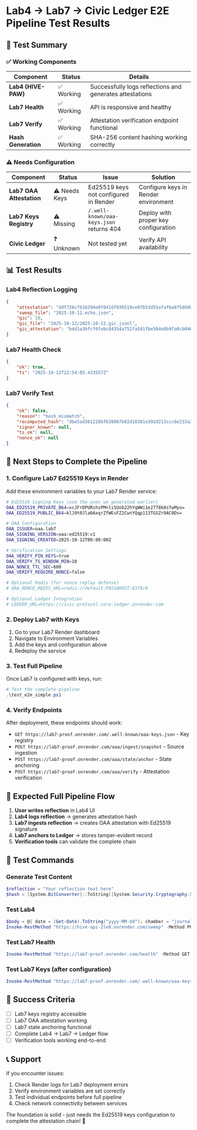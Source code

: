 # Lab4 → Lab7 → Civic Ledger E2E Pipeline Test Results

## 🎯 **Test Summary**

### ✅ **Working Components**

| Component | Status | Details |
|-----------|--------|---------|
| **Lab4 (HIVE-PAW)** | ✅ Working | Successfully logs reflections and generates attestations |
| **Lab7 Health** | ✅ Working | API is responsive and healthy |
| **Lab7 Verify** | ✅ Working | Attestation verification endpoint functional |
| **Hash Generation** | ✅ Working | SHA-256 content hashing working correctly |

### ⚠️ **Needs Configuration**

| Component | Status | Issue | Solution |
|-----------|--------|-------|----------|
| **Lab7 OAA Attestation** | ⚠️ Needs Keys | Ed25519 keys not configured in Render | Configure keys in Render environment |
| **Lab7 Keys Registry** | ⚠️ Missing | `/.well-known/oaa-keys.json` returns 404 | Deploy with proper key configuration |
| **Civic Ledger** | ❓ Unknown | Not tested yet | Verify API availability |

## 📊 **Test Results**

### **Lab4 Reflection Logging**
```json
{
    "attestation": "ddf726cfb16294e0f0416f036519ce07b53d55afafba875ddd0abbb206a61526",
    "sweep_file": "2025-10-12.echo.json",
    "gic": 10,
    "gic_file": "2025-10-12/2025-10-12.gic.jsonl",
    "gic_attestation": "bdd1a3bfcf6febc84354a752fa501fbe584e8b9fa0cb0467990165f7d2be31de"
}
```

### **Lab7 Health Check**
```json
{
    "ok": true,
    "ts": "2025-10-12T22:54:05.433557Z"
}
```

### **Lab7 Verify Test**
```json
{
    "ok": false,
    "reason": "hash_mismatch",
    "recomputed_hash": "dbe5ad3612286f638967b82d10381e392d213ccc6e233a2d0935a3e58cc33650",
    "signer_known": null,
    "ts_ok": null,
    "nonce_ok": null
}
```

## 🔧 **Next Steps to Complete the Pipeline**

### **1. Configure Lab7 Ed25519 Keys in Render**

Add these environment variables to your Lab7 Render service:

```bash
# Ed25519 Signing Keys (use the ones we generated earlier)
OAA_ED25519_PRIVATE_B64=xcJFrDPURshsPM+liSUob22hYqWWi1e2778k8sTwMyo=
OAA_ED25519_PUBLIC_B64=klJ9t0Jla0AxqrZfWEsFZ2CwnYQqp113TGSZr9AC0Ds=

# OAA Configuration
OAA_ISSUER=oaa.lab7
OAA_SIGNING_VERSION=oaa:ed25519:v1
OAA_SIGNING_CREATED=2025-10-12T00:00:00Z

# Verification Settings
OAA_VERIFY_PIN_KEYS=true
OAA_VERIFY_TS_WINDOW_MIN=10
OAA_NONCE_TTL_SEC=600
OAA_VERIFY_REQUIRE_NONCE=false

# Optional Redis (for nonce replay defense)
# OAA_NONCE_REDIS_URL=redis://default:PASS@HOST:6379/0

# Optional Ledger Integration
# LEDGER_URL=https://civic-protocol-core-ledger.onrender.com
```

### **2. Deploy Lab7 with Keys**

1. Go to your Lab7 Render dashboard
2. Navigate to Environment Variables
3. Add the keys and configuration above
4. Redeploy the service

### **3. Test Full Pipeline**

Once Lab7 is configured with keys, run:

```powershell
# Test the complete pipeline
.\test_e2e_simple.ps1
```

### **4. Verify Endpoints**

After deployment, these endpoints should work:

- `GET https://lab7-proof.onrender.com/.well-known/oaa-keys.json` - Key registry
- `POST https://lab7-proof.onrender.com/oaa/ingest/snapshot` - Source ingestion
- `POST https://lab7-proof.onrender.com/oaa/state/anchor` - State anchoring
- `POST https://lab7-proof.onrender.com/oaa/verify` - Attestation verification

## 🚀 **Expected Full Pipeline Flow**

1. **User writes reflection** in Lab4 UI
2. **Lab4 logs reflection** → generates attestation hash
3. **Lab7 ingests reflection** → creates OAA attestation with Ed25519 signature
4. **Lab7 anchors to Ledger** → stores tamper-evident record
5. **Verification tools** can validate the complete chain

## 📝 **Test Commands**

### **Generate Test Content**
```powershell
$reflection = "Your reflection text here"
$hash = [System.BitConverter]::ToString([System.Security.Cryptography.SHA256]::Create().ComputeHash([System.Text.Encoding]::UTF8.GetBytes($reflection))).Replace("-", "").ToLower()
```

### **Test Lab4**
```powershell
$body = @{ date = (Get-Date).ToString("yyyy-MM-dd"); chamber = "journal"; note = $reflection; meta = @{ user = "founder_michael"; gic_intent = "publish"; content_hash = $hash } } | ConvertTo-Json -Compress
Invoke-RestMethod "https://hive-api-2le8.onrender.com/sweep" -Method POST -ContentType "application/json" -Body $body
```

### **Test Lab7 Health**
```powershell
Invoke-RestMethod "https://lab7-proof.onrender.com/health" -Method GET
```

### **Test Lab7 Keys (after configuration)**
```powershell
Invoke-RestMethod "https://lab7-proof.onrender.com/.well-known/oaa-keys.json" -Method GET
```

## 🎯 **Success Criteria**

- [ ] Lab7 keys registry accessible
- [ ] Lab7 OAA attestation working
- [ ] Lab7 state anchoring functional
- [ ] Complete Lab4 → Lab7 → Ledger flow
- [ ] Verification tools working end-to-end

## 📞 **Support**

If you encounter issues:
1. Check Render logs for Lab7 deployment errors
2. Verify environment variables are set correctly
3. Test individual endpoints before full pipeline
4. Check network connectivity between services

The foundation is solid - just needs the Ed25519 keys configuration to complete the attestation chain! 🚀
